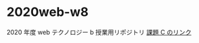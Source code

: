# 2020web-w8

2020 年度 web テクノロジー b 授業用リポジトリ
[課題 C のリンク](https://piyopanman.github.io/2020web-w8/kadaiC.html)
